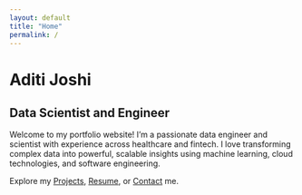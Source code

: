 ```yaml
---
layout: default
title: "Home"
permalink: /
---
```


<div class="hero-container">
    <div class="hero-text">
    <h1>Aditi Joshi</h1>
    <h2>Data Scientist and Engineer</h2>
    <p>
      Welcome to my portfolio website! I’m a passionate data engineer and scientist with experience across healthcare and fintech. I love transforming complex data into powerful, scalable insights using machine learning, cloud technologies, and software engineering.
    </p>
   <p>
  Explore my <a href=projects.md>Projects</a>, 
  <a href="{{ '/resume/' | relative_url }}">Resume</a>, 
  or <a href="{{ '/contact/' | relative_url }}">Contact</a> me.
</p>
  </div>
</div>

